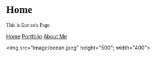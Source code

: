  <!DOCTYPE html>
<html>
<head>
<title>Page Title</title>
</head>
<body>

<h1 style="font-family:verdana;">Home</h1>
<p style="font-family:verdana;">This is Eunice's Page</p>

</body>
</html>

<!doctype html>
<html lang="en">
  <head bgcolor="white">
    <a href="index.html">Home</a> 
    <a href="portfolio.html">Portfolio</a>
    <a href="aboutme.html">About Me</a>
   
   <img src="image/ocean.jpeg" height="500"; width="400">
   
  </body>
</html>







